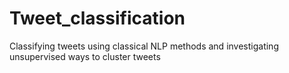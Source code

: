 # Tweet_classification
Classifying tweets using classical NLP methods and investigating unsupervised ways to cluster tweets


